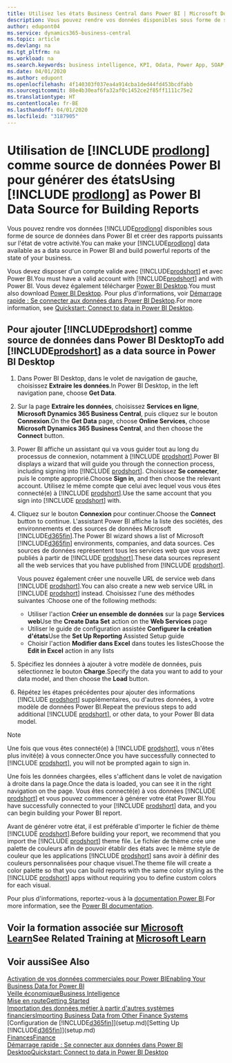 ```yaml
---
title: Utilisez les états Business Central dans Power BI | Microsoft Docs
description: Vous pouvez rendre vos données disponibles sous forme de source de données dans Power BI et créer des rapports puissants sur l'état de votre activité.
author: edupont04
ms.service: dynamics365-business-central
ms.topic: article
ms.devlang: na
ms.tgt_pltfrm: na
ms.workload: na
ms.search.keywords: business intelligence, KPI, Odata, Power App, SOAP, analysis
ms.date: 04/01/2020
ms.author: edupont
ms.openlocfilehash: 4f140303f037ea4a914cba1ded44fd453bcdfabb
ms.sourcegitcommit: 88e4b30eaf6fa32af0c1452ce2f85ff1111c75e2
ms.translationtype: HT
ms.contentlocale: fr-BE
ms.lasthandoff: 04/01/2020
ms.locfileid: "3187905"
---
```

# <a name="using-prodlong-as-power-bi-data-source-for-building-reports"></a><span data-ttu-id="6df39-103">Utilisation de [!INCLUDE [prodlong](includes/prodlong.md)] comme source de données Power BI pour générer des états</span><span class="sxs-lookup"><span data-stu-id="6df39-103">Using [!INCLUDE [prodlong](includes/prodlong.md)] as Power BI Data Source for Building Reports</span></span>

<span data-ttu-id="6df39-104">Vous pouvez rendre vos données [!INCLUDE[prodlong](includes/prodlong.md)] disponibles sous forme de source de données dans Power BI et créer des rapports puissants sur l'état de votre activité.</span><span class="sxs-lookup"><span data-stu-id="6df39-104">You can make your [!INCLUDE[prodlong](includes/prodlong.md)] data available as a data source in Power BI and build powerful reports of the state of your business.</span></span>  

<span data-ttu-id="6df39-105">Vous devez disposer d'un compte valide avec [!INCLUDE[prodshort](includes/prodshort.md)] et avec Power BI.</span><span class="sxs-lookup"><span data-stu-id="6df39-105">You must have a valid account with [!INCLUDE[prodshort](includes/prodshort.md)] and with Power BI.</span></span> <span data-ttu-id="6df39-106">Vous devez également télécharger [Power BI Desktop](https://powerbi.microsoft.com/desktop/).</span><span class="sxs-lookup"><span data-stu-id="6df39-106">You must also download [Power BI Desktop](https://powerbi.microsoft.com/desktop/).</span></span> <span data-ttu-id="6df39-107">Pour plus d'informations, voir [Démarrage rapide : Se connecter aux données dans Power BI Desktop](/power-bi/desktop-quickstart-connect-to-data).</span><span class="sxs-lookup"><span data-stu-id="6df39-107">For more information, see [Quickstart: Connect to data in Power BI Desktop](/power-bi/desktop-quickstart-connect-to-data).</span></span>  

## <a name="to-add-prodshort-as-a-data-source-in-power-bi-desktop"></a><span data-ttu-id="6df39-108">Pour ajouter [!INCLUDE[prodshort](includes/prodshort.md)] comme source de données dans Power BI Desktop</span><span class="sxs-lookup"><span data-stu-id="6df39-108">To add [!INCLUDE[prodshort](includes/prodshort.md)] as a data source in Power BI Desktop</span></span>

1. <span data-ttu-id="6df39-109">Dans Power BI Desktop, dans le volet de navigation de gauche, choisissez **Extraire les données**.</span><span class="sxs-lookup"><span data-stu-id="6df39-109">In Power BI Desktop, in the left navigation pane, choose **Get Data**.</span></span>
2. <span data-ttu-id="6df39-110">Sur la page **Extraire les données**, choisissez **Services en ligne**, **Microsoft Dynamics 365 Business Central**, puis cliquez sur le bouton **Connexion**.</span><span class="sxs-lookup"><span data-stu-id="6df39-110">On the **Get Data** page, choose **Online Services**, choose **Microsoft Dynamics 365 Business Central**, and then choose the **Connect** button.</span></span>
3. <span data-ttu-id="6df39-111">Power BI affiche un assistant qui va vous guider tout au long du processus de connexion, notamment à [!INCLUDE [prodshort](includes/prodshort.md)].</span><span class="sxs-lookup"><span data-stu-id="6df39-111">Power BI displays a wizard that will guide you through the connection process, including signing into [!INCLUDE [prodshort](includes/prodshort.md)].</span></span> <span data-ttu-id="6df39-112">Choisissez **Se connecter**, puis le compte approprié.</span><span class="sxs-lookup"><span data-stu-id="6df39-112">Choose **Sign in**, and then choose the relevant account.</span></span> <span data-ttu-id="6df39-113">Utilisez le même compte que celui avec lequel vous vous êtes connecté(e) à [!INCLUDE [prodshort](includes/prodshort.md)].</span><span class="sxs-lookup"><span data-stu-id="6df39-113">Use the same account that you sign into [!INCLUDE [prodshort](includes/prodshort.md)] with.</span></span>
4. <span data-ttu-id="6df39-114">Cliquez sur le bouton **Connexion** pour continuer.</span><span class="sxs-lookup"><span data-stu-id="6df39-114">Choose the **Connect** button to continue.</span></span> <span data-ttu-id="6df39-115">L'assistant Power BI affiche la liste des sociétés, des environnements et des sources de données Microsoft [!INCLUDE[d365fin](includes/d365fin_md.md)].</span><span class="sxs-lookup"><span data-stu-id="6df39-115">The Power BI wizard shows a list of Microsoft [!INCLUDE[d365fin](includes/d365fin_md.md)] environments, companies, and data sources.</span></span> <span data-ttu-id="6df39-116">Ces sources de données représentent tous les services web que vous avez publiés à partir de [!INCLUDE [prodshort](includes/prodshort.md)].</span><span class="sxs-lookup"><span data-stu-id="6df39-116">These data sources represent all the web services that you have published from [!INCLUDE [prodshort](includes/prodshort.md)].</span></span>

    <span data-ttu-id="6df39-117">Vous pouvez également créer une nouvelle URL de service web dans [!INCLUDE [prodshort](includes/prodshort.md)].</span><span class="sxs-lookup"><span data-stu-id="6df39-117">You can also create a new web service URL in [!INCLUDE [prodshort](includes/prodshort.md)] instead.</span></span> <span data-ttu-id="6df39-118">Choisissez l'une des méthodes suivantes :</span><span class="sxs-lookup"><span data-stu-id="6df39-118">Choose one of the following methods:</span></span>

      - <span data-ttu-id="6df39-119">Utiliser l'action **Créer un ensemble de données** sur la page **Services web**</span><span class="sxs-lookup"><span data-stu-id="6df39-119">Use the **Create Data Set** action on the **Web Services** page</span></span>
      - <span data-ttu-id="6df39-120">Utiliser le guide de configuration assistée **Configurer la création d'états**</span><span class="sxs-lookup"><span data-stu-id="6df39-120">Use the **Set Up Reporting** Assisted Setup guide</span></span>
      - <span data-ttu-id="6df39-121">Choisir l'action **Modifier dans Excel** dans toutes les listes</span><span class="sxs-lookup"><span data-stu-id="6df39-121">Choose the **Edit in Excel** action in any lists</span></span>

5. <span data-ttu-id="6df39-122">Spécifiez les données à ajouter à votre modèle de données, puis sélectionnez le bouton **Charge**.</span><span class="sxs-lookup"><span data-stu-id="6df39-122">Specify the data you want to add to your data model, and then choose the **Load** button.</span></span>
6. <span data-ttu-id="6df39-123">Répétez les étapes précédentes pour ajouter des informations [!INCLUDE [prodshort](includes/prodshort.md)] supplémentaires, ou d'autres données, à votre modèle de données Power BI.</span><span class="sxs-lookup"><span data-stu-id="6df39-123">Repeat the previous steps to add additional [!INCLUDE [prodshort](includes/prodshort.md)], or other data, to your Power BI data model.</span></span>

> [!NOTE]  
> <span data-ttu-id="6df39-124">Une fois que vous êtes connecté(e) à [!INCLUDE [prodshort](includes/prodshort.md)], vous n'êtes plus invité(e) à vous connecter.</span><span class="sxs-lookup"><span data-stu-id="6df39-124">Once you have successfully connected to [!INCLUDE [prodshort](includes/prodshort.md)], you will not be prompted again to sign in.</span></span>

<span data-ttu-id="6df39-125">Une fois les données chargées, elles s'affichent dans le volet de navigation à droite dans la page.</span><span class="sxs-lookup"><span data-stu-id="6df39-125">Once the data is loaded, you can see it in the right navigation on the page.</span></span> <span data-ttu-id="6df39-126">Vous êtes connecté(e) à vos données [!INCLUDE [prodshort](includes/prodshort.md)] et vous pouvez commencer à générer votre état Power BI.</span><span class="sxs-lookup"><span data-stu-id="6df39-126">You have successfully connected to your [!INCLUDE [prodshort](includes/prodshort.md)] data, and you can begin building your Power BI report.</span></span>  

<span data-ttu-id="6df39-127">Avant de générer votre état, il est préférable d'importer le fichier de thème [!INCLUDE [prodshort](includes/prodshort.md)].</span><span class="sxs-lookup"><span data-stu-id="6df39-127">Before building your report, we recommend that you import the [!INCLUDE [prodshort](includes/prodshort.md)] theme file.</span></span>  <span data-ttu-id="6df39-128">Le fichier de thème crée une palette de couleurs afin de pouvoir établir des états avec le même style de couleur que les applications [!INCLUDE [prodshort](includes/prodshort.md)] sans avoir à définir des couleurs personnalisées pour chaque visuel.</span><span class="sxs-lookup"><span data-stu-id="6df39-128">The theme file will create a color palette so that you can build reports with the same color styling as the [!INCLUDE [prodshort](includes/prodshort.md)] apps without requiring you to define custom colors for each visual.</span></span>

<span data-ttu-id="6df39-129">Pour plus d'informations, reportez-vous à la [documentation Power BI](/power-bi/consumer/).</span><span class="sxs-lookup"><span data-stu-id="6df39-129">For more information, see the [Power BI documentation](/power-bi/consumer/).</span></span>

## <a name="see-related-training-at-microsoft-learn"></a><span data-ttu-id="6df39-130">Voir la formation associée sur [Microsoft Learn](/learn/modules/configure-powerbi-excel-dynamics-365-business-central/index)</span><span class="sxs-lookup"><span data-stu-id="6df39-130">See Related Training at [Microsoft Learn](/learn/modules/configure-powerbi-excel-dynamics-365-business-central/index)</span></span>

## <a name="see-also"></a><span data-ttu-id="6df39-131">Voir aussi</span><span class="sxs-lookup"><span data-stu-id="6df39-131">See Also</span></span>

[<span data-ttu-id="6df39-132">Activation de vos données commerciales pour Power BI</span><span class="sxs-lookup"><span data-stu-id="6df39-132">Enabling Your Business Data for Power BI</span></span>](admin-powerbi.md)  
[<span data-ttu-id="6df39-133">Veille économique</span><span class="sxs-lookup"><span data-stu-id="6df39-133">Business Intelligence</span></span>](bi.md)  
[<span data-ttu-id="6df39-134">Mise en route</span><span class="sxs-lookup"><span data-stu-id="6df39-134">Getting Started</span></span>](product-get-started.md)  
[<span data-ttu-id="6df39-135">Importation des données métier à partir d'autres systèmes financiers</span><span class="sxs-lookup"><span data-stu-id="6df39-135">Importing Business Data from Other Finance Systems</span></span>](across-import-data-configuration-packages.md)  
<span data-ttu-id="6df39-136">[Configuration de [!INCLUDE[d365fin](includes/d365fin_md.md)]](setup.md)</span><span class="sxs-lookup"><span data-stu-id="6df39-136">[Setting Up [!INCLUDE[d365fin](includes/d365fin_md.md)]](setup.md)</span></span>  
[<span data-ttu-id="6df39-137">Finances</span><span class="sxs-lookup"><span data-stu-id="6df39-137">Finance</span></span>](finance.md)  
[<span data-ttu-id="6df39-138">Démarrage rapide : Se connecter aux données dans Power BI Desktop</span><span class="sxs-lookup"><span data-stu-id="6df39-138">Quickstart: Connect to data in Power BI Desktop</span></span>](/power-bi/desktop-quickstart-connect-to-data)  
